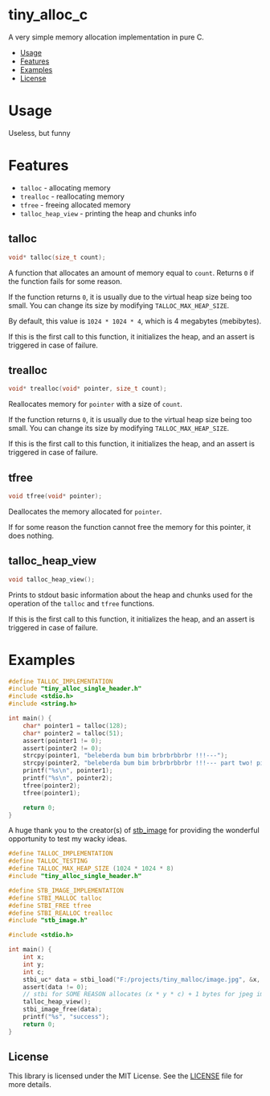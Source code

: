 # tiny_alloc_c
A very simple memory allocation implementation in pure C.

- [Usage](#usage)
- [Features](#features)
- [Examples](#examples)
- [License](#license)

# Usage
Useless, but funny

# Features
- `talloc` - allocating memory
- `trealloc` - reallocating memory
- `tfree` - freeing allocated memory
- `talloc_heap_view` - printing the heap and chunks info

## talloc
```C
void* talloc(size_t count);
```

A function that allocates an amount of memory equal to `count`. Returns `0` if the function fails for some reason.

If the function returns `0`, it is usually due to the virtual heap size being too small. You can change its size by modifying `TALLOC_MAX_HEAP_SIZE`.

By default, this value is `1024 * 1024 * 4`, which is 4 megabytes (mebibytes).

If this is the first call to this function, it initializes the heap, and an assert is triggered in case of failure.

## trealloc
```C
void* trealloc(void* pointer, size_t count);
```

Reallocates memory for `pointer` with a size of `count`.

If the function returns `0`, it is usually due to the virtual heap size being too small. You can change its size by modifying `TALLOC_MAX_HEAP_SIZE`.

If this is the first call to this function, it initializes the heap, and an assert is triggered in case of failure.

## tfree
```C
void tfree(void* pointer);
```

Deallocates the memory allocated for `pointer`.

If for some reason the function cannot free the memory for this pointer, it does nothing.

## talloc_heap_view
```C
void talloc_heap_view();
```

Prints to stdout basic information about the heap and chunks used for the operation of the `talloc` and `tfree` functions.

If this is the first call to this function, it initializes the heap, and an assert is triggered in case of failure.

# Examples
```C
#define TALLOC_IMPLEMENTATION
#include "tiny_alloc_single_header.h"
#include <stdio.h>
#include <string.h>

int main() {
    char* pointer1 = talloc(128);
    char* pointer2 = talloc(51);
    assert(pointer1 != 0);
    assert(pointer2 != 0);
    strcpy(pointer1, "beleberda bum bim brbrbrbbrbr !!!---");
    strcpy(pointer2, "beleberda bum bim brbrbrbbrbr !!!--- part two! pis");
    printf("%s\n", pointer1);
    printf("%s\n", pointer2);
    tfree(pointer2);
    tfree(pointer1);

    return 0;
}
```

A huge thank you to the creator(s) of [stb_image](https://github.com/nothings/stb/blob/master/stb_image.h) for providing the wonderful opportunity to test my wacky ideas.

```C
#define TALLOC_IMPLEMENTATION
#define TALLOC_TESTING
#define TALLOC_MAX_HEAP_SIZE (1024 * 1024 * 8)
#include "tiny_alloc_single_header.h"

#define STB_IMAGE_IMPLEMENTATION
#define STBI_MALLOC talloc
#define STBI_FREE tfree
#define STBI_REALLOC trealloc
#include "stb_image.h"

#include <stdio.h>

int main() {
    int x;
    int y;
    int c;
    stbi_uc* data = stbi_load("F:/projects/tiny_malloc/image.jpg", &x, &y, &c, 3);
    assert(data != 0);
    // stbi for SOME REASON allocates (x * y * c) + 1 bytes for jpeg images
    talloc_heap_view();
    stbi_image_free(data);
    printf("%s", "success");
    return 0;
}
```

## License

This library is licensed under the MIT License. See the [LICENSE](LICENSE) file for more details.
